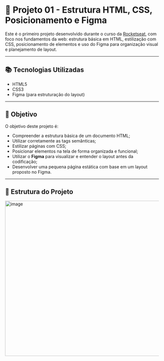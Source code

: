 # 🚀 Projeto 01 - Estrutura HTML, CSS, Posicionamento e Figma

Este é o primeiro projeto desenvolvido durante o curso da [Rocketseat](https://www.rocketseat.com.br/), com foco nos fundamentos da web: estrutura básica em HTML, estilização com CSS, posicionamento de elementos e uso do Figma para organização visual e planejamento de layout.

---

## 📚 Tecnologias Utilizadas

- HTML5
- CSS3
- Figma (para estruturação do layout)

---

## 🎯 Objetivo

O objetivo deste projeto é:

- Compreender a estrutura básica de um documento HTML;
- Utilizar corretamente as tags semânticas;
- Estilizar páginas com CSS;
- Posicionar elementos na tela de forma organizada e funcional;
- Utilizar o **Figma** para visualizar e entender o layout antes da codificação;
- Desenvolver uma pequena página estática com base em um layout proposto no Figma.

---

## 🧱 Estrutura do Projeto

<img width="910" height="509" alt="image" src="https://github.com/user-attachments/assets/99724bbc-90c7-4b2e-af3e-e358bc0732c2" />
